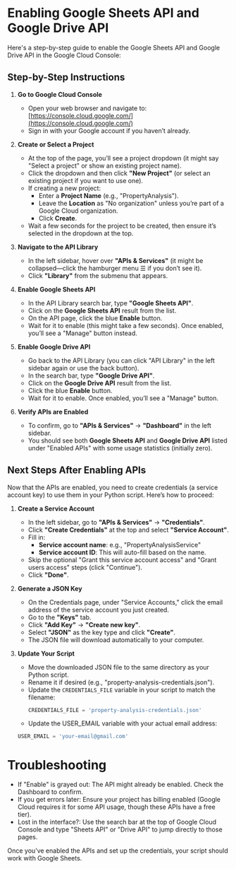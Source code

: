 # Enabling Google Sheets API and Google Drive API

Here's a step-by-step guide to enable the Google Sheets API and Google Drive API in the Google Cloud Console:

## Step-by-Step Instructions

1. **Go to Google Cloud Console**
   - Open your web browser and navigate to: [https://console.cloud.google.com/](https://console.cloud.google.com/)
   - Sign in with your Google account if you haven’t already.

2. **Create or Select a Project**
   - At the top of the page, you’ll see a project dropdown (it might say "Select a project" or show an existing project name).
   - Click the dropdown and then click **"New Project"** (or select an existing project if you want to use one).
   - If creating a new project:
     - Enter a **Project Name** (e.g., "PropertyAnalysis").
     - Leave the **Location** as "No organization" unless you’re part of a Google Cloud organization.
     - Click **Create**.
   - Wait a few seconds for the project to be created, then ensure it’s selected in the dropdown at the top.

3. **Navigate to the API Library**
   - In the left sidebar, hover over **"APIs & Services"** (it might be collapsed—click the hamburger menu ☰ if you don’t see it).
   - Click **"Library"** from the submenu that appears.

4. **Enable Google Sheets API**
   - In the API Library search bar, type **"Google Sheets API"**.
   - Click on the **Google Sheets API** result from the list.
   - On the API page, click the blue **Enable** button.
   - Wait for it to enable (this might take a few seconds). Once enabled, you’ll see a "Manage" button instead.

5. **Enable Google Drive API**
   - Go back to the API Library (you can click "API Library" in the left sidebar again or use the back button).
   - In the search bar, type **"Google Drive API"**.
   - Click on the **Google Drive API** result from the list.
   - Click the blue **Enable** button.
   - Wait for it to enable. Once enabled, you’ll see a "Manage" button.

6. **Verify APIs are Enabled**
   - To confirm, go to **"APIs & Services"** → **"Dashboard"** in the left sidebar.
   - You should see both **Google Sheets API** and **Google Drive API** listed under "Enabled APIs" with some usage statistics (initially zero).

## Next Steps After Enabling APIs

Now that the APIs are enabled, you need to create credentials (a service account key) to use them in your Python script. Here’s how to proceed:

1. **Create a Service Account**
   - In the left sidebar, go to **"APIs & Services"** → **"Credentials"**.
   - Click **"Create Credentials"** at the top and select **"Service Account"**.
   - Fill in:
     - **Service account name**: e.g., "PropertyAnalysisService"
     - **Service account ID**: This will auto-fill based on the name.
   - Skip the optional "Grant this service account access" and "Grant users access" steps (click "Continue").
   - Click **"Done"**.

2. **Generate a JSON Key**
   - On the Credentials page, under "Service Accounts," click the email address of the service account you just created.
   - Go to the **"Keys"** tab.
   - Click **"Add Key"** → **"Create new key"**.
   - Select **"JSON"** as the key type and click **"Create"**.
   - The JSON file will download automatically to your computer.

3. **Update Your Script**
   - Move the downloaded JSON file to the same directory as your Python script.
   - Rename it if desired (e.g., "property-analysis-credentials.json").
   - Update the `CREDENTIALS_FILE` variable in your script to match the filename:
     ```python
     CREDENTIALS_FILE = 'property-analysis-credentials.json'
     ```
   - Update the USER_EMAIL variable with your actual email address:
    ```python
    USER_EMAIL = 'your-email@gmail.com'
    ```

# Troubleshooting
- If "Enable" is grayed out: The API might already be enabled. Check the Dashboard to confirm.
- If you get errors later: Ensure your project has billing enabled (Google Cloud requires it for some API usage, though these APIs have a free tier).
- Lost in the interface?: Use the search bar at the top of Google Cloud Console and type "Sheets API" or "Drive API" to jump directly to those pages.

Once you’ve enabled the APIs and set up the credentials, your script should work with Google Sheets.
